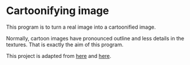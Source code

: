 # Cartoonifying image

This program is to turn a real image into a cartoonified image.

Normally, cartoon images have pronounced outline and less details in the textures. That is exactly the aim of this program. 

This project is adapted from [here](https://towardsdatascience.com/turn-photos-into-cartoons-using-python-bb1a9f578a7e) and [here](https://data-flair.training/blogs/cartoonify-image-opencv-python/). 